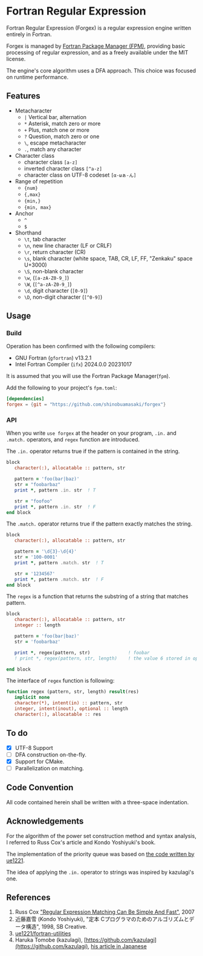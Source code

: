 # Fortran Regular Expression

Fortran Regular Expression (Forgex) is a regular expression engine written entirely in Fortran.

Forgex is managed by [Fortran Package Manager (FPM)](https://fpm.fortran-lang.org/index.html), providing basic processing of regular expression, and as a freely available under the MIT license. 

The engine's core algorithm uses a DFA approach. This choice was focused on runtime performance.

## Features

- Metacharacter
   - `|` Vertical bar, alternation
   - `*` Asterisk, match zero or more
   - `+` Plus, match one or more
   - `?` Question, match zero or one
   - `\`, escape metacharacter
   - `.`, match any character
- Character class
   - character class `[a-z]`
   - inverted character class `[^a-z]`
   - character class on UTF-8 codeset `[α-ωぁ-ん]`
- Range of repetition
   - `{num}`
   - `{,max}`
   - `{min,}`
   - `{min, max}`
- Anchor
   - `^`
   - `$`
- Shorthand
   - `\t`, tab character
   - `\n`, new line character (LF or CRLF)
   - `\r`, return character (CR)
   - `\s`, blank character (white space, TAB, CR, LF, FF, "Zenkaku" space U+3000)
   - `\S`, non-blank character
   - `\w`, (`[a-zA-Z0-9_]`)
   - `\W`, (`[^a-zA-Z0-9_]`)
   - `\d`, digit character (`[0-9]`)
   - `\D`, non-digit character (`[^0-9]`)

## Usage
### Build

Operation has been confirmed with the following compilers:

- GNU Fortran (`gfortran`) v13.2.1
- Intel Fortran Compiler (`ifx`) 2024.0.0 20231017

It is assumed that you will use the Fortran Package Manager(`fpm`).

Add the following to your project's `fpm.toml`:

```toml
[dependencies]
forgex = {git = "https://github.com/shinobuamasaki/forgex"}
```

### API
When you write `use forgex` at the header on your program, `.in.` and `.match.` operators, and `regex` function are introduced.

The `.in.` operator returns true if the pattern is contained in the string.

```fortran
block
   character(:), allocatable :: pattern, str

   pattern = 'foo(bar|baz)'
   str = "foobarbaz"
   print *, pattern .in. str  ! T

   str = "foofoo"
   print *, pattern .in. str  ! F
end block
```

The `.match.` operator returns true if the pattern exactly matches the string.

```fortran
block
   character(:), allocatable :: pattern, str

   pattern = '\d{3}-\d{4}'
   str = '100-0001'
   print *, pattern .match. str  ! T

   str = '1234567'
   print *, pattern .match. str  ! F
end block
```

The `regex` is a function that returns the substring of a string that matches pattern.

```fortran
block
   character(:), allocatable :: pattern, str
   integer :: length 

   pattern = 'foo(bar|baz)'
   str = 'foobarbaz'

   print *, regex(pattern, str)              ! foobar
   ! print *, regex(pattern, str, length)    ! the value 6 stored in optional `length` variable.

end block
```

The interface of `regex` function is following:

```fortran
function regex (pattern, str, length) result(res)
   implicit none
   character(*), intent(in) :: pattern, str
   integer, intent(inout), optional :: length
   character(:), allocatable :: res
```
## To do

- [x] UTF-8 Support
- [ ] DFA construction on-the-fly. 
- [x] Support for CMake. 
- [ ] Parallelization on matching.

## Code Convention

All code contained herein shall be written with a three-space indentation.

## Acknowledgements

For the algorithm of the power set construction method and syntax analysis, I referred to Russ Cox's article and Kondo Yoshiyuki's book.

The implementation of the priority queue was based on [the code written by ue1221](https://github.com/ue1221/fortran-utilities).

The idea of applying the `.in.` operator to strings was inspired by kazulagi's one.

## References

1. Russ Cox ["Regular Expression Matching Can Be Simple And Fast"](https://swtch.com/~rsc/regexp/regexp1.html), 2007 
2.  近藤嘉雪 (Kondo Yoshiyuki), "定本 Cプログラマのためのアルゴリズムとデータ構造", 1998, SB Creative.
3. [ue1221/fortran-utilities](https://github.com/ue1221/fortran-utilities)
4. Haruka Tomobe (kazulagi), [https://github.com/kazulagi](https://github.com/kazulagi), [his article in Japanese](https://qiita.com/soybean/items/7cdd2156a9d8843c0d91)
